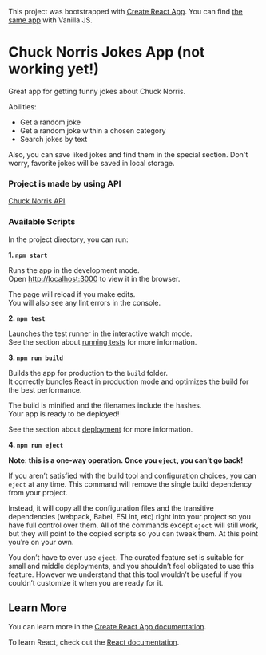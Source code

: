 This project was bootstrapped with [Create React App](https://github.com/facebook/create-react-app).
You can find [the same app](https://github.com/alexhuginn/chuck-norris-jokes) with Vanilla JS.

# Chuck Norris Jokes App (not working yet!)

Great app for getting funny jokes about Chuck Norris.

Abilities:
* Get a random joke
* Get a random joke within a chosen category
* Search jokes by text

Also, you can save liked jokes and find them in the special section.
Don't worry, favorite jokes will be saved in local storage.

### Project is made by using API

[Chuck Norris API](https://api.chucknorris.io/)

### Available Scripts

In the project directory, you can run:

**1. `npm start`**

Runs the app in the development mode.<br />
Open [http://localhost:3000](http://localhost:3000) to view it in the browser.

The page will reload if you make edits.<br />
You will also see any lint errors in the console.

**2. `npm test`**

Launches the test runner in the interactive watch mode.<br />
See the section about [running tests](https://facebook.github.io/create-react-app/docs/running-tests) for more information.

**3. `npm run build`**

Builds the app for production to the `build` folder.<br />
It correctly bundles React in production mode and optimizes the build for the best performance.

The build is minified and the filenames include the hashes.<br />
Your app is ready to be deployed!

See the section about [deployment](https://facebook.github.io/create-react-app/docs/deployment) for more information.

**4. `npm run eject`**

**Note: this is a one-way operation. Once you `eject`, you can’t go back!**

If you aren’t satisfied with the build tool and configuration choices, you can `eject` at any time. This command will remove the single build dependency from your project.

Instead, it will copy all the configuration files and the transitive dependencies (webpack, Babel, ESLint, etc) right into your project so you have full control over them. All of the commands except `eject` will still work, but they will point to the copied scripts so you can tweak them. At this point you’re on your own.

You don’t have to ever use `eject`. The curated feature set is suitable for small and middle deployments, and you shouldn’t feel obligated to use this feature. However we understand that this tool wouldn’t be useful if you couldn’t customize it when you are ready for it.

## Learn More

You can learn more in the [Create React App documentation](https://facebook.github.io/create-react-app/docs/getting-started).

To learn React, check out the [React documentation](https://reactjs.org/).

